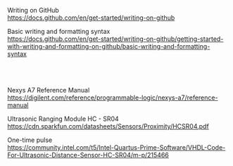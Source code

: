Writing on GitHub<br>
https://docs.github.com/en/get-started/writing-on-github<br>

Basic writing and formatting syntax<br>
https://docs.github.com/en/get-started/writing-on-github/getting-started-with-writing-and-formatting-on-github/basic-writing-and-formatting-syntax<br><br><br><br>





Nexys A7 Reference Manual<br>
https://digilent.com/reference/programmable-logic/nexys-a7/reference-manual<br>

Ultrasonic Ranging Module HC - SR04<br>
https://cdn.sparkfun.com/datasheets/Sensors/Proximity/HCSR04.pdf<br>

One-time pulse<br>
https://community.intel.com/t5/Intel-Quartus-Prime-Software/VHDL-Code-For-Ultrasonic-Distance-Sensor-HC-SR04/m-p/215466
